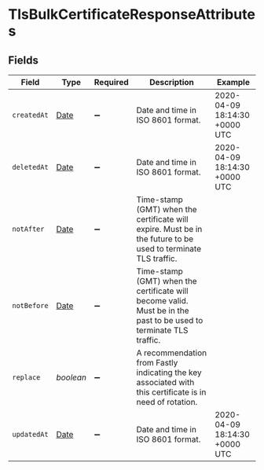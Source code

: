 # TlsBulkCertificateResponseAttributes


## Fields

| Field                                                                                                             | Type                                                                                                              | Required                                                                                                          | Description                                                                                                       | Example                                                                                                           |
| ----------------------------------------------------------------------------------------------------------------- | ----------------------------------------------------------------------------------------------------------------- | ----------------------------------------------------------------------------------------------------------------- | ----------------------------------------------------------------------------------------------------------------- | ----------------------------------------------------------------------------------------------------------------- |
| `createdAt`                                                                                                       | [Date](https://developer.mozilla.org/en-US/docs/Web/JavaScript/Reference/Global_Objects/Date)                     | :heavy_minus_sign:                                                                                                | Date and time in ISO 8601 format.                                                                                 | 2020-04-09 18:14:30 +0000 UTC                                                                                     |
| `deletedAt`                                                                                                       | [Date](https://developer.mozilla.org/en-US/docs/Web/JavaScript/Reference/Global_Objects/Date)                     | :heavy_minus_sign:                                                                                                | Date and time in ISO 8601 format.                                                                                 | 2020-04-09 18:14:30 +0000 UTC                                                                                     |
| `notAfter`                                                                                                        | [Date](https://developer.mozilla.org/en-US/docs/Web/JavaScript/Reference/Global_Objects/Date)                     | :heavy_minus_sign:                                                                                                | Time-stamp (GMT) when the certificate will expire. Must be in the future to be used to terminate TLS traffic.     |                                                                                                                   |
| `notBefore`                                                                                                       | [Date](https://developer.mozilla.org/en-US/docs/Web/JavaScript/Reference/Global_Objects/Date)                     | :heavy_minus_sign:                                                                                                | Time-stamp (GMT) when the certificate will become valid. Must be in the past to be used to terminate TLS traffic. |                                                                                                                   |
| `replace`                                                                                                         | *boolean*                                                                                                         | :heavy_minus_sign:                                                                                                | A recommendation from Fastly indicating the key associated with this certificate is in need of rotation.          |                                                                                                                   |
| `updatedAt`                                                                                                       | [Date](https://developer.mozilla.org/en-US/docs/Web/JavaScript/Reference/Global_Objects/Date)                     | :heavy_minus_sign:                                                                                                | Date and time in ISO 8601 format.                                                                                 | 2020-04-09 18:14:30 +0000 UTC                                                                                     |